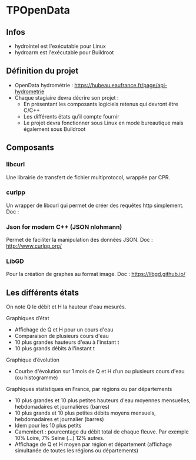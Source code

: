 # TPOpenData

## Infos
- hydrointel est l'exécutable pour Linux 
- hydroarm est l'exécutable pour Buildroot

## Définition du projet
- OpenData hydrométrie : https://hubeau.eaufrance.fr/page/api-hydrometrie
- Chaque stagiaire devra décrire son projet :
	- En présentant les composants logiciels retenus qui devront être C/C++
	- Les différents états qu’il compte fournir
	- Le projet devra fonctionner sous Linux en mode bureautique mais également sous Buildroot

## Composants
### libcurl 
Une librairie de transfert de fichier multiprotocol, wrappée par CPR.

### curlpp
Un wrapper de libcurl qui permet de créer des requêtes http simplement. Doc : 

### Json for modern C++ (JSON nlohmann)
Permet de faciliter la manipulation des données JSON. Doc : http://www.curlpp.org/

### LibGD 
Pour la création de graphes au format image. Doc : https://libgd.github.io/ 

## Les différents états
On note Q le débit et H la hauteur d'eau mesurés.

Graphiques d’état
- Affichage de Q et H pour un cours d'eau
- Comparaison de plusieurs cours d'eau
- 10 plus grandes hauteurs d'eau à l'instant t
- 10 plus grands débits à l'instant t

Graphique d’évolution
- Courbe d'évolution sur 1 mois de Q et H d’un ou plusieurs cours d'eau (ou histogramme)

Graphiques statistiques en France, par régions ou par départements
- 10 plus grandes et 10 plus petites hauteurs d'eau moyennes mensuelles, hebdomadaires et journalières (barres)
- 10 plus grands et 10 plus petites débits moyens mensuels, hebdomadaires et journalier (barres)
- Idem pour les 10 plus petits
- Camembert : pourcentage du débit total de chaque fleuve. Par exemple 10% Loire, 7% Seine (…) 12% autres.
- Affichage de Q et H moyen par région et département (affichage simultanée de toutes les régions ou départements)

